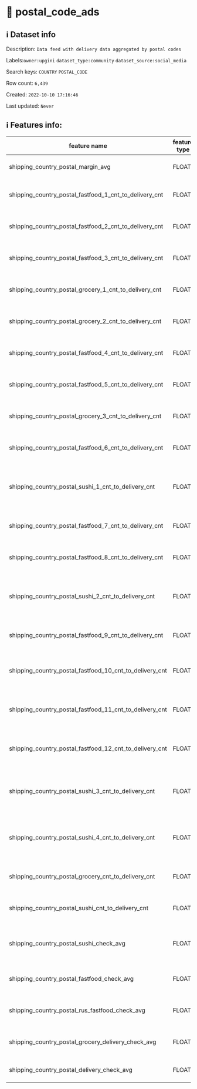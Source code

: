 # 📖 postal_code_ads 
## ℹ️ Dataset info 
Description: `Data feed with delivery data aggregated by postal codes` 

Labels:`owner:upgini` `dataset_type:community` `dataset_source:social_media` 

Search keys: `COUNTRY` `POSTAL_CODE`

Row count: `6,439`

Created: `2022-10-10 17:16:46` 

Last updated: `Never` 

## ℹ️ Features info:
|feature name|feature type|descrition|
|---|---|---|
|shipping_country_postal_margin_avg|FLOAT|Average margin of sellers |
|shipping_country_postal_fastfood_1_cnt_to_delivery_cnt|FLOAT|Percent of orders from fastfood 1|
|shipping_country_postal_fastfood_2_cnt_to_delivery_cnt|FLOAT|Percent of orders from fastfood 2|
|shipping_country_postal_fastfood_3_cnt_to_delivery_cnt|FLOAT|Percent of orders from fastfood 3|
|shipping_country_postal_grocery_1_cnt_to_delivery_cnt|FLOAT|Percent of orders from grocery 1|
|shipping_country_postal_grocery_2_cnt_to_delivery_cnt|FLOAT|Percent of orders from grocery 2|
|shipping_country_postal_fastfood_4_cnt_to_delivery_cnt|FLOAT|Percent of orders from fastfood 4|
|shipping_country_postal_fastfood_5_cnt_to_delivery_cnt|FLOAT|Percent of orders from fastfood 5|
|shipping_country_postal_grocery_3_cnt_to_delivery_cnt|FLOAT|Percent of orders from grocery 3|
|shipping_country_postal_fastfood_6_cnt_to_delivery_cnt|FLOAT|Percent of orders from fastfood 6|
|shipping_country_postal_sushi_1_cnt_to_delivery_cnt|FLOAT|Percent of japanese food orders from store 1|
|shipping_country_postal_fastfood_7_cnt_to_delivery_cnt|FLOAT|Percent of orders from fastfood 7|
|shipping_country_postal_fastfood_8_cnt_to_delivery_cnt|FLOAT|Percent of orders from fastfood 8|
|shipping_country_postal_sushi_2_cnt_to_delivery_cnt|FLOAT|Percent of japanese food orders from store 2|
|shipping_country_postal_fastfood_9_cnt_to_delivery_cnt|FLOAT|Percent of orders from fastfood 9|
|shipping_country_postal_fastfood_10_cnt_to_delivery_cnt|FLOAT|Percent of orders from fastfood 10|
|shipping_country_postal_fastfood_11_cnt_to_delivery_cnt|FLOAT|Percent of orders from fastfood 11|
|shipping_country_postal_fastfood_12_cnt_to_delivery_cnt|FLOAT|Percent of orders from fastfood 12|
|shipping_country_postal_sushi_3_cnt_to_delivery_cnt|FLOAT|Percent of japanese food orders from store 3|
|shipping_country_postal_sushi_4_cnt_to_delivery_cnt|FLOAT|Percent of japanese food orders from store 4|
|shipping_country_postal_grocery_cnt_to_delivery_cnt|FLOAT|Percent of orders from grocery|
|shipping_country_postal_sushi_cnt_to_delivery_cnt|FLOAT|Percent of japanese food orders|
|shipping_country_postal_sushi_check_avg|FLOAT|Average cost of japanese food order|
|shipping_country_postal_fastfood_check_avg|FLOAT|Average cost of fastfood order|
|shipping_country_postal_rus_fastfood_check_avg|FLOAT|Average cost of fastfood order|
|shipping_country_postal_grocery_delivery_check_avg|FLOAT|Average cost of grocery order|
|shipping_country_postal_delivery_check_avg|FLOAT|Average cost of order|
